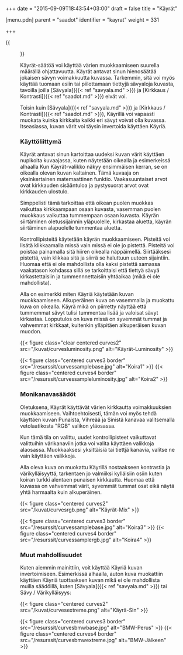 +++
date = "2015-09-09T18:43:54+03:00"
draft = false
title = "Käyrät"

[menu.pdn]
	parent = "saadot"
	identifier = "kayrat"
	weight = 331

+++

{{<figure class="curves" src="/kuvat/curvesnull.png" alt="Käyrät-Null" >}}

Käyrät-säätöä voi käyttää värien muokkaamiseen suurella määrällä ohjattavuutta. Käyrät antavat sinun hienosäätää jokaisen sävyn voimakkuutta kuvassa. Tarkemmin, sitä voi 
myös käyttää tuomaan esiin tai piilottamaan tiettyjä sävyaloja kuvasta, tavoilla joilla [Sävyala]({{< ref "savyala.md" >}}) ja [Kirkkaus / Kontrasti]({{< ref "saadot.md" >}}) eivät voi.

Toisin kuin [Sävyala]({{< ref "savyala.md" >}}) ja [Kirkkaus / Kontrasti]({{< ref "saadot.md" >}}), Käyrillä voi vapaasti muokata kuinka kirkkaita kaikki eri sävyt voivat 
olla kuvassa. Itseasiassa, kuvan värit voi täysin invertoida käyttäen Käyriä.

### Käyttöliittymä

Käyrät antavat sinun kartoittaa uudeksi kuvan värit käyttäen nupikoita kuvaajassa, kuten näytetään oikealla ja esimerkeissä alhaalla Kun Käyrät-valikko näkyy ensimmäisen kerran, se on 
oikealla olevan kuvan kaltainen. Tämä kuvaaja on yksinkertainen matemaattinen funktio. Vaakasuuntaiset arvot ovat kirkkauden sisääntuloa ja pystysuorat arvot ovat kirkkauden ulostulo.

Simppelisti tämä tarkoittaa että oikean puolen muokkas vaikuttaa kirkkaampaan osaan kuvasta, vasemman puolen muokkaus vaikuttaa tummempaan osaan kuvasta. Käyrän siirtäminen 
oletussijainnin yläpuolelle, kirkastaa aluetta, käyrän siirtäminen alapuolelle tummentaa aluetta.

Kontrollipisteitä käytetään käyrän muokkaamiseen. Pisteitä voi lisätä klikkaamalla missä vain missä ei ole jo pistettä. Pisteitä voi poistaa painamalla sitä hiiren oikealla 
näppäimellä. Siirtääksesi pistettä, vain klikkaa sitä ja siirrä se haluttuun uuteen sijaintiin. Huomaa että ei ole mahdollista olla kaksi pistettä samassa vaakatason kohdassa 
sillä se tarkoittaisi että tiettyä sävyä kirkastettaisiin ja tummennnettaisiin yhtäaikaa (mikä ei ole mahdollista).

Alla on esimerkki miten Käyriä käytetään kuvan muokkaamiseen. Alkuperäinen kuva on vasemmalla ja muokattu kuva on oikealla. Käyrä mikä on piirretty näyttää että tummemmat 
sävyt tulisi tummentaa lisää ja valoisat sävyt kirkastaa. Lopputulos on kuva missä on syvemmät tummat ja vahvemmat kirkkaat, kuitenkin ylläpitäen alkuperäisen kuvan muodon.

{{< figure class="clear centered curves2" src="/kuvat/curvesluminosity.png" alt="Käyrät-Luminosity" >}}

{{< figure class="centered curves3 border" src="/resurssit/curvessamplebase.jpg" alt="Koira1" >}}
{{< figure class="centered curves4 border" src="/resurssit/curvessampleluminosity.jpg" alt="Koira2" >}}

<div style="clear: both;"></div>

### Monikanavasäädöt

Oletuksena, Käyrät käyttävät värien kirkkautta voimakkuuksien muokkaamiseen. Vaihtoehtoisesti, tämän voi myös tehdä käyttäen kuvan Punaista, Vihreää ja Sinistä kanavaa valitsemalla 
vetolaatikosta "RGB" valikon yläosassa.

Kun tämä tila on valittu, uudet kontrollipisteet vaikuttavat valittuihin värikanaviin jotka voi valita käyttäen valikkoja alaosassa. Muokkaaksesi yksittäisiä tai tiettjä kanavia, 
valitse ne vain käyttäen valikkoja.

Alla oleva kuva on muokattu Käyrillä nostaakseen kontrastia ja värikylläisyyttä, tarkentaen jo valmiiksi kylläisiin osiin kuten koiran turkki alentaen punaisen kirkkautta. Huomaa 
että kuvassa on vahvemmat värit, syvemmät tummat osat eikä näytä yhtä harmaalta kuin alkuperäinen.

{{< figure class="centered curves2" src="/kuvat/curvesrgb.png" alt="Käyrät-Mix" >}}

{{< figure class="centered curves3 border" src="/resurssit/curvessamplebase.jpg" alt="Koira3" >}}
{{< figure class="centered curves4 border" src="/resurssit/curvessamplergb.jpg" alt="Koira4" >}}

<div style="clear: both;"></div>

### Muut mahdollisuudet

Kuten aiemmin mainittiin, voit käyttää Käyriä kuvan invertoimiseen. Esimerkissä alhaalla, auton kuva muokattiin käyttäen Käyriä tuottaaksen kuvan mikä ei ole mahdollista muilla 
säädöillä, kuten [Sävyala]({{< ref "savyala.md" >}}) tai Sävy / Värikylläisyys:

{{< figure class="centered curves2" src="/kuvat/curvesextreme.png" alt="Käyrä-Sin" >}}

{{< figure class="centered curves3 border" src="/resurssit/curvesbmwbase.jpg" alt="BMW-Perus" >}}
{{< figure class="centered curves4 border" src="/resurssit/curvesbmwextreme.jpg" alt="BMW-Jälkeen" >}}

<div style="clear: both;"></div>
